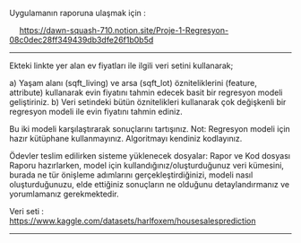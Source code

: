 Uygulamanın raporuna ulaşmak için : 

<img style="width:14px;" src = "https://user-images.githubusercontent.com/56133248/203116656-b0c7594e-c800-44b8-b9ea-b97a357bef90.png"> https://dawn-squash-710.notion.site/Proje-1-Regresyon-08c0dec28ff349439db3dfe26f1b0b5d

---

Ekteki linkte yer alan ev fiyatları ile ilgili veri setini kullanarak;

a) Yaşam alanı (sqft_living) ve arsa (sqft_lot) özniteliklerini (feature, attribute) kullanarak evin fiyatını tahmin edecek basit bir regresyon modeli geliştiriniz.
b) Veri setindeki bütün öznitelikleri kullanarak çok değişkenli bir regresyon modeli ile evin fiyatını tahmin ediniz.

Bu iki modeli karşılaştırarak sonuçlarını tartışınız. 
Not: Regresyon modeli için hazır kütüphane kullanmayınız. Algoritmayı kendiniz kodlayınız.

Ödevler teslim edilirken sisteme yüklenecek dosyalar: Rapor ve Kod dosyası
Raporu hazırlarken, model için kullandığınız/oluşturduğunuz veri kümesini, burada ne tür önişleme adımlarını gerçekleştirdiğinizi, modeli nasıl oluşturduğunuzu, elde ettiğiniz sonuçların ne olduğunu detaylandırmanız ve yorumlamanız gerekmektedir. 

Veri seti : https://www.kaggle.com/datasets/harlfoxem/housesalesprediction

---
